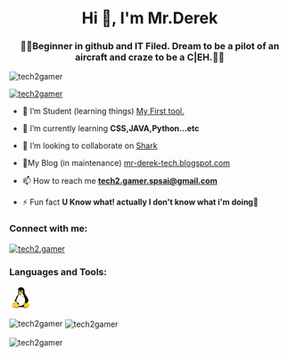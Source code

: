 <h1 align="center">Hi 👋, I'm Mr.Derek</h1>
<h3 align="center">👨‍💻Beginner in github and IT Filed. Dream to be a pilot of an aircraft and craze to be a C|EH.👨‍💻</h3>

<p align="left"> <img src="https://komarev.com/ghpvc/?username=tech2gamer&label=Profile%20views&color=0e75b6&style=flat" alt="tech2gamer" /> </p>

<p align="left"> <a href="https://github.com/ryo-ma/github-profile-trophy"><img src="https://github-profile-trophy.vercel.app/?username=tech2gamer" alt="tech2gamer" /></a> </p>

- 🔭 I’m Student (learning things) [My First tool.](https://github.com/tech2gamer/shorturl)

- 🌱 I’m currently learning **CSS,JAVA,Python...etc**

- 👯 I’m looking to collaborate on [Shark](https://github.com/Bhaviktutorials/shark)

- 🛑My Blog (in maintenance) [mr-derek-tech.blogspot.com](mr-derek-tech.blogspot.com)

- 📫 How to reach me **tech2.gamer.spsai@gmail.com**

- ⚡ Fun fact **U Know what! actually I don't know what i'm doing🤣**

<h3 align="left">Connect with me:</h3>
<p align="left">
<a href="https://instagram.com/tech2.gamer" target="blank"><img align="center" src="https://raw.githubusercontent.com/rahuldkjain/github-profile-readme-generator/master/src/images/icons/Social/instagram.svg" alt="tech2.gamer" height="30" width="40" /></a>
</p>

<h3 align="left">Languages and Tools:</h3>
<p align="left"> <a href="https://www.linux.org/" target="_blank"> <img src="https://raw.githubusercontent.com/devicons/devicon/master/icons/linux/linux-original.svg" alt="linux" width="40" height="40"/> </a> </p>

<p><img align="left" src="https://github-readme-stats.vercel.app/api/top-langs?username=tech2gamer&show_icons=true&locale=en&layout=compact" alt="tech2gamer" /></p>

<p>&nbsp;<img align="center" src="https://github-readme-stats.vercel.app/api?username=tech2gamer&show_icons=true&locale=en" alt="tech2gamer" /></p>

<p><img align="center" src="https://github-readme-streak-stats.herokuapp.com/?user=tech2gamer&" alt="tech2gamer" /></p>

